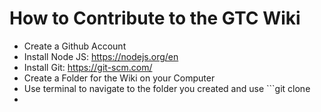 # How to Contribute to the GTC Wiki
- Create a Github Account
- Install Node JS: https://nodejs.org/en
- Install Git: https://git-scm.com/
- Create a Folder for the Wiki on your Computer
- Use terminal to navigate to the folder you created and use ```git clone  
- 
